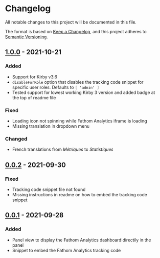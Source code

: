 # Changelog

All notable changes to this project will be documented in this file.

The format is based on [Keep a Changelog](https://keepachangelog.com/en/1.0.0/),
and this project adheres to [Semantic Versioning](https://semver.org/spec/v2.0.0.html).

## [1.0.0] - 2021-10-21

### Added

- Support for Kirby v3.6
- `disableForRole` option that disables the tracking code snippet for specific user roles. Defaults to `[ 'admin' ]`
- Tested support for lowest working Kirby 3 version and added badge at the top of readme file

### Fixed

- Loading icon not spinning while Fathom Analytics iframe is loading
- Missing translation in dropdown menu

### Changed

- French translations from *Métriques* to *Statistiques*


## [0.0.2] - 2021-09-30

### Fixed
- Tracking code snippet file not found
- Missing instructions in readme on how to embed the tracking code snippet

## [0.0.1] - 2021-09-28

### Added
- Panel view to display the Fathom Analytics dashboard directily in the panel
- Snippet to embed the Fathom Analytics tracking code 

[1.0.0]: https://github.com/PaulMorel/kirby3-fathom-analytics/releases/tag/v1.0.0
[0.0.2]: https://github.com/PaulMorel/kirby3-fathom-analytics/releases/tag/v0.0.2
[0.0.1]: https://github.com/PaulMorel/kirby3-fathom-analytics/releases/tag/v0.0.1